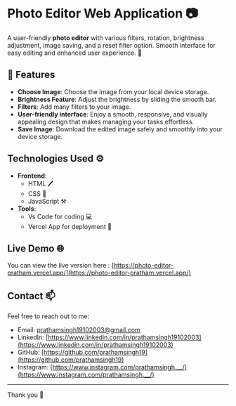 # Photo Editor Web Application 📷

A user-friendly **photo editor** with various filters, rotation, brightness adjustment, image saving, and a reset filter option. Smooth interface for easy editing and enhanced user experience. 🌟

## 🚀 Features

- **Choose Image**: Choose the image from your local device storage.
- **Brightness Feature**: Adjust the brightness by sliding the smooth bar.
- **Filters**: Add many filters to your image.
- **User-friendly interface**: Enjoy a smooth, responsive, and visually appealing design that makes managing your tasks effortless.
- **Save Image**: Download the edited image safely and smoothly into your device storage.


## Technologies Used ⚙️

- **Frontend**: 
  - HTML 🖊
  - CSS 🎨
  - JavaScript ⚒
- **Tools**:
  - Vs Code for coding 💻
  - Vercel App for deployment 🚀
  


## Live Demo 🌐


You can view the live version here : [https://photo-editor-pratham.vercel.app/](https://photo-editor-pratham.vercel.app/)



## Contact 📫

Feel free to reach out to me:

- Email: prathamsingh19102003@gmail.com
- LinkedIn: [https://www.linkedin.com/in/prathamsingh19102003](https://www.linkedin.com/in/prathamsingh19102003)
- GitHub: [https://github.com/prathamsingh19](https://github.com/prathamsingh19)
- Instagram: [https://www.instagram.com/prathamsingh.__/](https://www.instagram.com/prathamsingh.__/)

---

Thank you 👋




